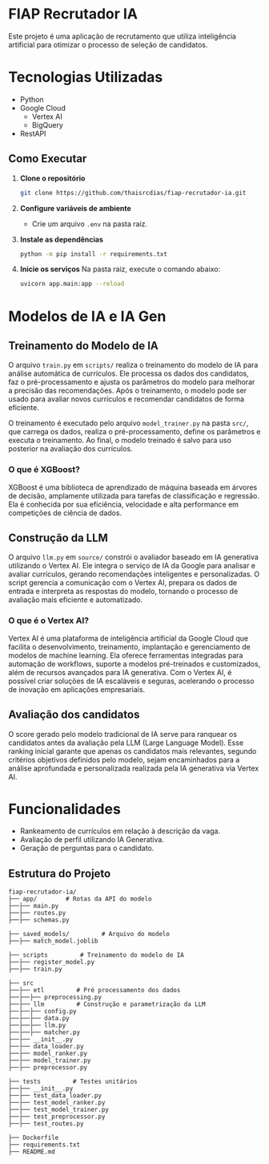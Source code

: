 # FIAP Recrutador IA

Este projeto é uma aplicação de recrutamento que utiliza inteligência artificial para otimizar o processo de seleção de candidatos.

# Tecnologias Utilizadas

- Python
- Google Cloud
    - Vertex AI
    - BigQuery
- RestAPI

## Como Executar

1. **Clone o repositório**
    ```bash
    git clone https://github.com/thaisrcdias/fiap-recrutador-ia.git
    ```

2. **Configure variáveis de ambiente**
    - Crie um arquivo `.env` na pasta raiz.

3. **Instale as dependências**
    ```bash
    python -m pip install -r requirements.txt
    ```

4. **Inicie os serviços**
    Na pasta raiz, execute o comando abaixo:
    ```bash
    uvicorn app.main:app --reload
    ```

# Modelos de IA e IA Gen

## Treinamento do Modelo de IA

O arquivo `train.py` em `scripts/` realiza o treinamento do modelo de IA para análise automática de currículos. Ele processa os dados dos candidatos, faz o pré-processamento e ajusta os parâmetros do modelo para melhorar a precisão das recomendações. Após o treinamento, o modelo pode ser usado para avaliar novos currículos e recomendar candidatos de forma eficiente.

O treinamento é executado pelo arquivo `model_trainer.py` na pasta `src/`, que carrega os dados, realiza o pré-processamento, define os parâmetros e executa o treinamento. Ao final, o modelo treinado é salvo para uso posterior na avaliação dos currículos.

### O que é XGBoost?

XGBoost é uma biblioteca de aprendizado de máquina baseada em árvores de decisão, amplamente utilizada para tarefas de classificação e regressão. Ela é conhecida por sua eficiência, velocidade e alta performance em competições de ciência de dados.

## Construção da LLM

O arquivo `llm.py` em `source/` constrói o avaliador baseado em IA generativa utilizando o Vertex AI. Ele integra o serviço de IA da Google para analisar e avaliar currículos, gerando recomendações inteligentes e personalizadas. O script gerencia a comunicação com o Vertex AI, prepara os dados de entrada e interpreta as respostas do modelo, tornando o processo de avaliação mais eficiente e automatizado.

### O que é o Vertex AI?

Vertex AI é uma plataforma de inteligência artificial da Google Cloud que facilita o desenvolvimento, treinamento, implantação e gerenciamento de modelos de machine learning. Ela oferece ferramentas integradas para automação de workflows, suporte a modelos pré-treinados e customizados, além de recursos avançados para IA generativa. Com o Vertex AI, é possível criar soluções de IA escaláveis e seguras, acelerando o processo de inovação em aplicações empresariais.

## Avaliação dos candidatos

O score gerado pelo modelo tradicional de IA serve para ranquear os candidatos antes da avaliação pela LLM (Large Language Model). Esse ranking inicial garante que apenas os candidatos mais relevantes, segundo critérios objetivos definidos pelo modelo, sejam encaminhados para a análise aprofundada e personalizada realizada pela IA generativa via Vertex AI.

# Funcionalidades

- Rankeamento de currículos em relação à descrição da vaga.
- Avaliação de perfil utilizando IA Generativa.
- Geração de perguntas para o candidato.


## Estrutura do Projeto

```
fiap-recrutador-ia/
├── app/        # Rotas da API do modelo
├──├── main.py
├──├── routes.py
├──├── schemas.py

├── saved_models/         # Arquivo do modelo
├──├── match_model.joblib

├── scripts         # Treinamento do modelo de IA
├──├── register_model.py
├──├── train.py

├── src 
├──├── etl         # Pré processamento dos dados
├──├──├── preprocessing.py
├──├── llm         # Construção e parametrização da LLM
├──├──├── config.py
├──├──├── data.py
├──├──├── llm.py
├──├──├── matcher.py
├──├── __init__.py
├──├── data_loader.py
├──├── model_ranker.py
├──├── model_trainer.py
├──├── preprocessor.py

├── tests         # Testes unitários
├──├── __init__.py
├──├── test_data_loader.py
├──├── test_model_ranker.py
├──├── test_model_trainer.py
├──├── test_preprocessor.py
├──├── test_routes.py

├── Dockerfile
├── requirements.txt
├── README.md
```